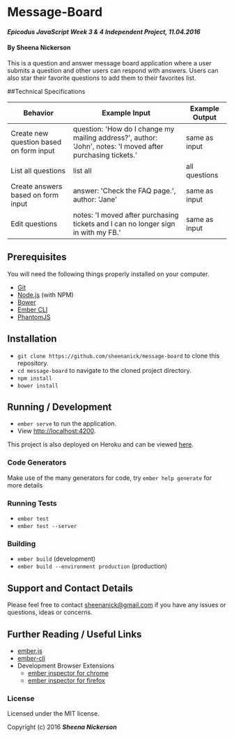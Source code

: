 # Message-Board

#### _Epicodus JavaScript Week 3 & 4 Independent Project, 11.04.2016_

#### By Sheena Nickerson

This is a question and answer message board application where a user submits a question and other users can respond with answers. Users can also star their favorite questions to add them to their favorites list.

##Technical Specifications

| Behavior                                | Example Input                                                                                                | Example Output |
|-----------------------------------------|--------------------------------------------------------------------------------------------------------------|----------------|
| Create new question based on form input | question: 'How do I change my mailing address?', author: 'John', notes: 'I moved after purchasing tickets.'  | same as input  |
| List all questions                      | list all                                                                                                     | all questions  |
| Create answers based on form input      | answer: 'Check the FAQ page.', author: 'Jane'                                                                | same as input  |
| Edit questions                          | notes: 'I moved after purchasing tickets and I can no longer sign in with my FB.'                            | same as input  |

## Prerequisites

You will need the following things properly installed on your computer.

* [Git](http://git-scm.com/)
* [Node.js](http://nodejs.org/) (with NPM)
* [Bower](http://bower.io/)
* [Ember CLI](http://ember-cli.com/)
* [PhantomJS](http://phantomjs.org/)

## Installation

* `git clone https://github.com/sheenanick/message-board` to clone this repository.
* `cd message-board` to navigate to the cloned project directory.
* `npm install`
* `bower install`

## Running / Development

* `ember serve` to run the application.
* View [http://localhost:4200](http://localhost:4200).

This project is also deployed on Heroku and can be viewed [here](https://safe-headland-34471.herokuapp.com/).

### Code Generators

Make use of the many generators for code, try `ember help generate` for more details

### Running Tests

* `ember test`
* `ember test --server`

### Building

* `ember build` (development)
* `ember build --environment production` (production)

## Support and Contact Details

Please feel free to contact sheenanick@gmail.com if you have any issues or questions, ideas or concerns.

## Further Reading / Useful Links

* [ember.js](http://emberjs.com/)
* [ember-cli](http://ember-cli.com/)
* Development Browser Extensions
  * [ember inspector for chrome](https://chrome.google.com/webstore/detail/ember-inspector/bmdblncegkenkacieihfhpjfppoconhi)
  * [ember inspector for firefox](https://addons.mozilla.org/en-US/firefox/addon/ember-inspector/)

### License

Licensed under the MIT license.

Copyright (c) 2016 **_Sheena Nickerson_**
